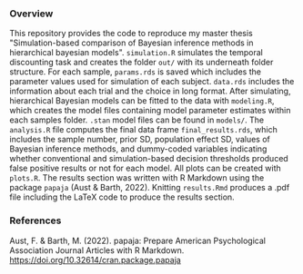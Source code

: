 ### Overview
This repository provides the code to reproduce my master thesis "Simulation-based comparison of Bayesian inference methods in hierarchical bayesian models". `simulation.R` simulates the temporal discounting task and creates the folder `out/` with its underneath folder structure. For each sample, `params.rds` is saved which includes the parameter values used for simulation of each subject. `data.rds` includes the information about each trial and the choice in long format. After simulating, hierarchical Bayesian models can be fitted to the data with `modeling.R`, which creates the model files containing model parameter estimates within each samples folder. `.stan` model files can be found in `models/`. The `analysis.R` file computes the final data frame `final_results.rds`, which includes the sample number, prior SD, population effect SD, values of Bayesian inference methods, and dummy-coded variables indicating whether conventional and simulation-based decision thresholds produced false positive results or not for each model. All plots can be created with `plots.R`. The results section was written with R Markdown using the package `papaja` (Aust & Barth, 2022). Knitting `results.Rmd` produces a .pdf file including the LaTeX code to produce the results section. 


### References
Aust, F. & Barth, M. (2022). papaja: Prepare American Psychological Association Journal Articles with R Markdown. https://doi.org/10.32614/cran.package.papaja